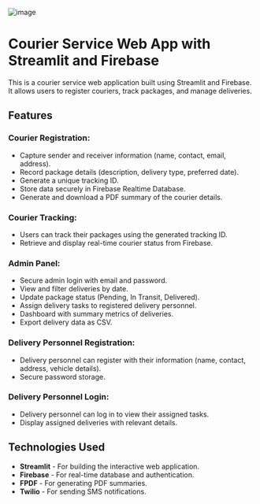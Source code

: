 ![image](https://github.com/user-attachments/assets/42f98574-930a-46d5-842f-44362fffcb22)

# Courier Service Web App with Streamlit and Firebase

This is a courier service web application built using Streamlit and Firebase. It allows users to register couriers, track packages, and manage deliveries.

## Features

### **Courier Registration:**
- Capture sender and receiver information (name, contact, email, address).
- Record package details (description, delivery type, preferred date).
- Generate a unique tracking ID.
- Store data securely in Firebase Realtime Database.
- Generate and download a PDF summary of the courier details.

### **Courier Tracking:**
- Users can track their packages using the generated tracking ID.
- Retrieve and display real-time courier status from Firebase.

### **Admin Panel:**
- Secure admin login with email and password.
- View and filter deliveries by date.
- Update package status (Pending, In Transit, Delivered).
- Assign delivery tasks to registered delivery personnel.
- Dashboard with summary metrics of deliveries.
- Export delivery data as CSV.

### **Delivery Personnel Registration:**
- Delivery personnel can register with their information (name, contact, address, vehicle details).
- Secure password storage.

### **Delivery Personnel Login:**
- Delivery personnel can log in to view their assigned tasks.
- Display assigned deliveries with relevant details.

## Technologies Used

- **Streamlit** - For building the interactive web application.
- **Firebase** - For real-time database and authentication.
- **FPDF** - For generating PDF summaries.
- **Twilio** - For sending SMS notifications.





